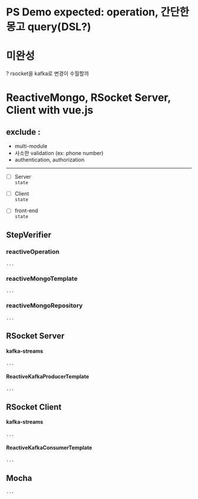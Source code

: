 PS Demo expected: operation, 간단한 몽고 query(DSL?) 
===

# 미완성
? rsocket을 kafka로 변경이 수월할까

# ReactiveMongo, RSocket Server, Client with vue.js
## exclude : 
- multi-module
- 사소한 validation (ex: phone number)
- authentication, authorization 

---

* [ ] Server  
 `state`
 
* [ ] Client  
 `state`
 
* [ ] front-end    
 `state`


## StepVerifier

### reactiveOperation

    ...

### reactiveMongoTemplate

    ...
    
### reactiveMongoRepository

    ...

## RSocket Server
    
#### kafka-streams

    ...

#### ReactiveKafkaProducerTemplate

    ...
    
## RSocket Client

#### kafka-streams
    
    ...
        
#### ReactiveKafkaConsumerTemplate

    ...
    
## Mocha

    ...
    